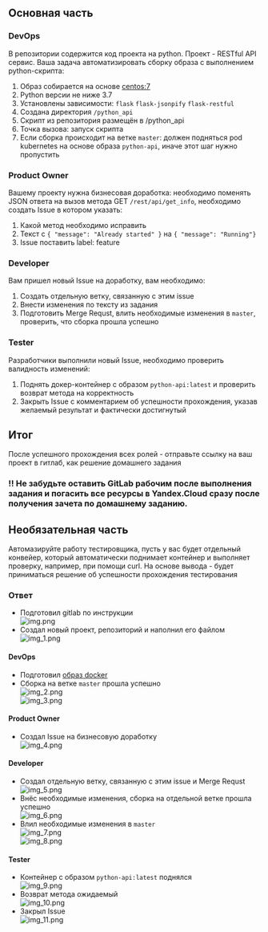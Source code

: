 ## Основная часть

### DevOps

В репозитории содержится код проекта на python. Проект - RESTful API сервис. Ваша задача автоматизировать сборку образа с выполнением python-скрипта:
1. Образ собирается на основе [centos:7](https://hub.docker.com/_/centos?tab=tags&page=1&ordering=last_updated)
2. Python версии не ниже 3.7
3. Установлены зависимости: `flask` `flask-jsonpify` `flask-restful`
4. Создана директория `/python_api`
5. Скрипт из репозитория размещён в /python_api
6. Точка вызова: запуск скрипта
7. Если сборка происходит на ветке `master`: должен подняться pod kubernetes на основе образа `python-api`, иначе этот шаг нужно пропустить

### Product Owner

Вашему проекту нужна бизнесовая доработка: необходимо поменять JSON ответа на вызов метода GET `/rest/api/get_info`, необходимо создать Issue в котором указать:
1. Какой метод необходимо исправить
2. Текст с `{ "message": "Already started" }` на `{ "message": "Running"}`
3. Issue поставить label: feature

### Developer

Вам пришел новый Issue на доработку, вам необходимо:
1. Создать отдельную ветку, связанную с этим issue
2. Внести изменения по тексту из задания
3. Подготовить Merge Requst, влить необходимые изменения в `master`, проверить, что сборка прошла успешно


### Tester

Разработчики выполнили новый Issue, необходимо проверить валидность изменений:
1. Поднять докер-контейнер с образом `python-api:latest` и проверить возврат метода на корректность
2. Закрыть Issue с комментарием об успешности прохождения, указав желаемый результат и фактически достигнутый

## Итог

После успешного прохождения всех ролей - отправьте ссылку на ваш проект в гитлаб, как решение домашнего задания

### :bangbang: Не забудьте оставить GitLab рабочим после выполнения задания и погасить все ресурсы в Yandex.Cloud сразу после получения зачета по домашнему заданию.

## Необязательная часть

Автомазируйте работу тестировщика, пусть у вас будет отдельный конвейер, который автоматически поднимает контейнер и выполняет проверку, например, при помощи curl. На основе вывода - будет приниматься решение об успешности прохождения тестирования

### Ответ

- Подготовил gitlab по инструкции  
    ![img.png](./img/img.png)  
- Создал новый проект, репозиторий и наполнил его файлом  
    ![img_1.png](./img/img_1.png)  

#### DevOps

- Подготовил [образ docker](./src/Dockerfile)
- Сборка на ветке `master` прошла успешно  
    ![img_2.png](./img/img_2.png)  
    ![img_3.png](./img/img_3.png)  

#### Product Owner

- Создал Issue на бизнесовую доработку  
    ![img_4.png](./img/img_4.png)   

#### Developer

- Создал отдельную ветку, связанную с этим issue и Merge Requst  
    ![img_5.png](./img/img_5.png)  
- Внёс необходимые изменения, сборка на отдельной ветке прошла успешно  
    ![img_6.png](./img/img_6.png)  
- Влил необходимые изменения в `master`  
    ![img_7.png](./img/img_7.png)  
    ![img_8.png](./img/img_8.png)  

#### Tester

- Контейнер с образом `python-api:latest` поднялся  
    ![img_9.png](./img/img_9.png)  
- Возврат метода ожидаемый  
    ![img_10.png](./img/img_10.png)  
- Закрыл Issue  
    ![img_11.png](./img/img_11.png)  
  
